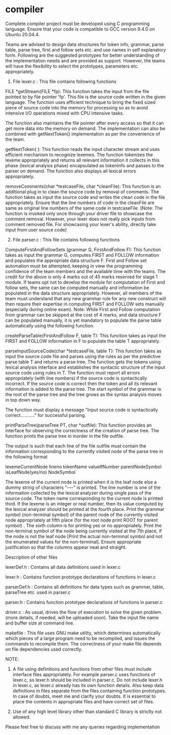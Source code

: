 # compiler

Complete compiler project must be developed using C programming language. Ensure that your code is compatible to GCC version 9.4.0  on Ubuntu 20.04.4. 

Teams are advised to design data structures for token info, grammar, parse table, parse tree, first and follow sets etc. and use names in self explanatory form. Following are the suggested prototypes for better understanding of the implementation needs and are provided as support. However, the teams will have the flexibility to select the prototypes, parameters etc. appropriately. 

1. File lexer.c : This file contains following functions

FILE *getStream(FILE *fp): This function takes the input from the file pointed to by file pointer 'fp'. This file is the source code written in the given language. The function uses efficient technique to bring the fixed sized piece of source code into the memory for processing so as to avoid intensive I/O operations mixed with CPU intensive tasks. 

The function also maintains the file pointer after every access so that it can get more data into the memory on demand. The implementation can also be combined with getNextToken() implementation as per the convenience of the team.

getNextToken(  ): This function reads the input character stream and uses efficient mechanism to recognize lexemes. The function tokenizes the lexeme appropriately and returns all relevant information it collects in this phase (lexical analysis phase) encapsulated as tokenInfo and passes to the parser on demand. The function also displays all lexical errors appropriately.

removeComments(char *testcaseFile, char *cleanFile): This function is an additional plug in to clean the source code by removal of comments. The function takes as input the source code and writes the clean code in the file appropriately. Ensure that the line numbers of code in the cleanFile are same as original line numbers of the same code in testcaseFile. [Note: The function is invoked only once through your driver file to showcase the comment removal. However, your lexer does not really pick inputs from comment removed file. For showcasing your lexer's ability, directly take input from user source code]

2. File parser.c : This file contains following functions

ComputeFirstAndFollowSets (grammar G, FirstAndFollow F): This function takes as input the grammar G, computes FIRST and FOLLOW information and populates the appropriate data structure F. First and Follow set automation must be attempted, keeping in view the programming confidence of the team members and the available time with the teams. The credit for the above is only 4 marks out of 45 marks reserved for stage 1 module. If teams opt not to develop the module for computation of First and follow sets, the same can be computed manually and information be populated in the data structure appropriately. However, all members of the team must understand that any new grammar rule for any new construct will then require their expertise in computing FIRST and FOLLOW sets manually (especially during online exam). Note: While First and Follow computation from grammar can be skipped at the cost of 4 marks, and data structure F can be populated manually, it is yet mandatory to populate the parse table automatically using the following function.

createParseTable(FirstAndFollow F, table T): This function takes as input the FIRST and FOLLOW information in F to populate the table T appropriately. 

parseInputSourceCode(char *testcaseFile, table T): This function takes as input the source code file and parses using the rules as per the predictive parse table T and returns a parse tree. The function gets the tokens using lexical analysis interface and establishes the syntactic structure of the input source code using rules in T. The function must report all errors appropriately (with line numbers) if the source code is syntactically incorrect. If the source code is correct then the token and all its relevant information is added to the parse tree. The start symbol of the grammar is the root of the parse tree and the tree grows as the syntax analysis moves in top down way.

The function must display a message "Input source code is syntactically correct..........." for successful parsing. 

printParseTree(parseTree PT, char *outfile): This function provides an interface for observing the correctness of the creation of parse tree. The function prints the parse tree in inorder in the file outfile.

The output is such that each line of the file outfile must contain the information corresponding to the currently visited node of the parse tree in the following format

lexemeCurrentNode lineno tokenName valueIfNumber  parentNodeSymbol isLeafNode(yes/no) NodeSymbol

The lexeme of the current node is printed when it is the leaf node else a dummy string of characters "‐‐‐‐" is printed. The line number is one of the information collected by the lexical analyzer during single pass of the source code. The token name corresponding to the current node is printed third. If the lexeme is an integer or real number, then its value computed by the lexical analyzer should be printed at the fourth place. Print the grammar symbol (non-terminal symbol) of the parent node of the currently visited node appropriately at fifth place (for the root node print ROOT for parent symbol) . The sixth column is for printing yes or no appropriately. Print the non-terminal symbol of the node being currently visited at the 7th place, if the node is not the leaf node [Print the actual non-terminal symbol and not the enumerated values for the non-terminal]. Ensure appropriate justification so that the columns appear neat and straight. 

Description of other files

lexerDef.h : Contains all data definitions used in lexer.c

lexer.h : Contains function prototype declarations of functions in lexer.c

parserDef.h : Contains all definitions for data types such as grammar, table, parseTree etc. used in parser.c

parser.h : Contains function prototype declarations of functions in parser.c

driver.c : As usual, drives the flow of execution to solve the given problem. (more details, if needed, will be uploaded soon). Take the input file name and buffer size at command line.

makefile : This file uses GNU make utility, which determines automatically which pieces of a large program need to be recompiled, and issues the commands to recompile them. The correctness of your make file depends on file dependencies used correctly.

NOTE:

1. A file using definitions and functions from other files must include interface files appropriately. For example parser.c uses functions of lexer.c, so lexer.h should be included in parser.c. Do not include lexer.h in lexer.c, as lexer.c already has its own function details. Also keep data definitions in files separate from the files containing function prototypes. In case of doubts, meet me and clarify your doubts. It is essential to place the contents in appropriate files and have correct set of files.

2. Use of any high level library other than standard C library is strictly not allowed.

Please feel free to discuss with me any queries regarding implementation
